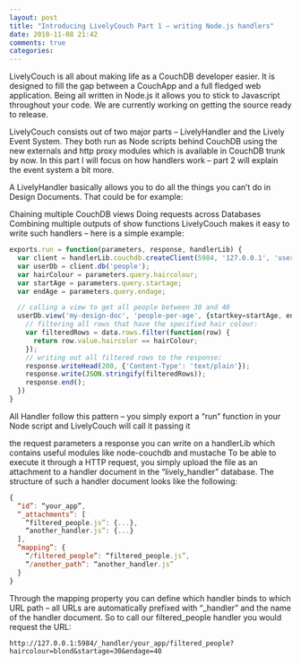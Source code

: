 ```yaml
---
layout: post
title: "Introducing LivelyCouch Part 1 – writing Node.js handlers"
date: 2010-11-08 21:42
comments: true
categories: 
---
```

LivelyCouch is all about making life as a CouchDB developer easier. It is designed to fill the gap between a CouchApp and a full fledged web application.
Being all written in Node.js it allows you to stick to Javascript throughout your code. We are currently working on getting the source ready to release.
<!-- more -->

LivelyCouch consists out of two major parts – LivelyHandler and the Lively Event System. They both run as Node scripts behind CouchDB using the new externals and http proxy modules which is available in CouchDB trunk by now.
In this part I will focus on how handlers work – part 2 will explain the event system a bit more.

A LivelyHandler basically allows you to do all the things you can’t do in Design Documents. That could be for example:

Chaining multiple CouchDB views
Doing requests across Databases
Combining multiple outputs of show functions
LivelyCouch makes it easy to write such handlers – here is a simple example:

``` js
exports.run = function(parameters, response, handlerLib) {
  var client = handlerLib.couchdb.createClient(5984, '127.0.0.1', 'user', 'password');
  var userDb = client.db('people');
  var hairColour = parameters.query.haircolour;
  var startAge = parameters.query.startage;
  var endAge = parameters.query.endage;

  // calling a view to get all people between 30 and 40
  userDb.view('my-design-doc', 'people-per-age', {startkey=startAge, endkey=endAge}, function(data) {
    // filtering all rows that have the specified hair colour:
    var filteredRows = data.rows.filter(function(row) {
      return row.value.haircolor == hairColour;
    });
    // writing out all filtered rows to the response:
    response.writeHead(200, {'Content-Type': 'text/plain'});
    response.write(JSON.stringify(filteredRows));
    response.end();
  })
}
```

All Handler follow this pattern – you simply export a “run” function in your Node script and LivelyCouch will call it passing it

the request parameters
a response you can write on
a handlerLib which contains useful modules like node-couchdb and mustache
To be able to execute it through a HTTP request, you simply upload the file as an attachment to a handler document in the “lively_handler” database.
The structure of such a handler document looks like the following:

``` js
{
  “id”: “your_app”,
  “_attachments”: [
    “filtered_people.js”: {...},
    “another_handler.js”: {...}
  ],
  “mapping”: {
    “/filtered_people”: “filtered_people.js”,
    “/another_path”: “another_handler.js”
  }
}
```

Through the mapping property you can define which handler binds to which URL path – all URLs are automatically prefixed with “_handler” and the name of the handler document.
So to call our filtered_people handler you would request the URL:

    http://127.0.0.1:5984/_handler/your_app/filtered_people?haircolour=blond&startage=30&endage=40
